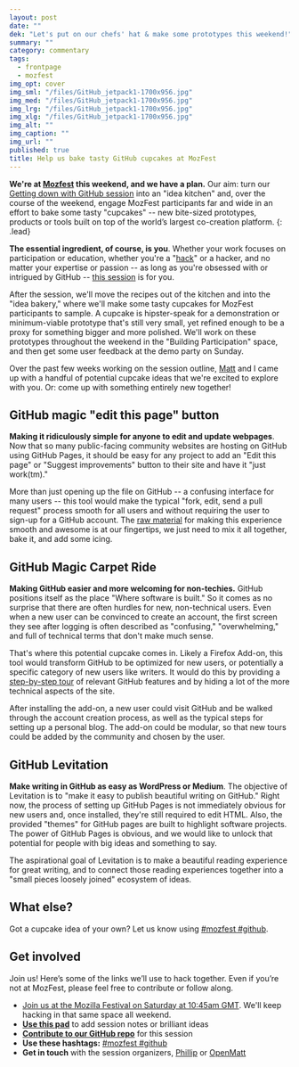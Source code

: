 ```yaml
---
layout: post
date: ""
dek: "Let's put on our chefs' hat & make some prototypes this weekend!"
summary: ""
category: commentary
tags: 
  - frontpage
  - mozfest
img_opt: cover
img_sml: "/files/GitHub_jetpack1-1700x956.jpg"
img_med: "/files/GitHub_jetpack1-1700x956.jpg"
img_lrg: "/files/GitHub_jetpack1-1700x956.jpg"
img_xlg: "/files/GitHub_jetpack1-1700x956.jpg"
img_alt: ""
img_caption: ""
img_url: ""
published: true
title: Help us bake tasty GitHub cupcakes at MozFest
---
```



**We're at [Mozfest][mozfest] this weekend, and we have a plan.** Our aim:  turn our [Getting down with GitHub session][session] into an "idea kitchen" and, over the course of the weekend, engage MozFest participants far and wide in an effort to bake some tasty "cupcakes" -- new bite-sized prototypes, products or tools built on top of the world’s largest co-creation platform. 
{: .lead}

**The essential ingredient, of course, is you**. Whether your work focuses on participation or education, whether you're a "[hack](https://en.wikipedia.org/wiki/Hack_writer)" or a hacker, and no matter your expertise or passion -- as long as you're obsessed with or intrigued by GitHub -- [this session][session] is for you.

After the session, we'll move the recipes out of the kitchen and into the "idea bakery," where we'll make some tasty cupcakes for MozFest participants to sample. A cupcake is hipster-speak for a demonstration or minimum-viable prototype that's still very small, yet refined enough to be a proxy for something bigger and more polished. We'll work on these prototypes throughout the weekend in the "Building Participation" space, and then get some user feedback at the demo party on Sunday.

Over the past few weeks working on the session outline, [Matt](http://twitter.com/openmatt) and I came up with a handful of potential cupcake ideas that we're excited to explore with you. Or: come up with something entirely new together! 

## GitHub magic "edit this page" button

**Making it ridiculously simple for anyone to edit and update webpages**. Now that so many public-facing community websites are hosting on GitHub using GitHub Pages, it should be easy for any project to add an "Edit this page" or "Suggest improvements" button to their site and have it "just work(tm)." 

More than just opening up the file on GitHub -- a confusing interface for many users -- this tool would make the typical "fork, edit, send a pull request" process smooth for all users and without requiring the user to sign-up for a GitHub account. The [raw material](http://etherpad.io/getting-down-with-github) for making this experience smooth and awesome is at our fingertips, we just need to mix it all together, bake it, and add some icing. 

## GitHub Magic Carpet Ride

**Making GitHub easier and more welcoming for non-techies.** GitHub positions itself as the place "Where software is built." So it comes as no surprise that there are often hurdles for new, non-technical users. Even when a new user can be convinced to create an account, the first screen they see after logging is often described as "confusing," "overwhelming," and full of technical terms that don't make much sense.

That's where this potential cupcake comes in. Likely a Firefox Add-on, this tool would transform GitHub to be optimized for new users, or potentially a specific category of new users like writers. It would do this by providing a [step-by-step tour](http://zurb.com/playground/jquery-joyride-feature-tour-plugin) of relevant GitHub features and by hiding a lot of the more technical aspects of the site. 

After installing the add-on, a new user could visit GitHub and be walked through the account creation process, as well as the typical steps for setting up a personal blog. The add-on could be modular, so that new tours could be added by the community and chosen by the user.

## GitHub Levitation

**Make writing in GitHub as easy as WordPress or Medium**. The objective of Levitation is to "make it easy to publish beautiful writing on GitHub." Right now, the process of setting up GitHub Pages is not immediately obvious for new users and, once installed, they're still required to edit HTML. Also, the provided "themes" for GitHub pages are built to highlight software projects. The power of GitHub Pages is obvious, and we would like to unlock that potential for people with big ideas and something to say.

The aspirational goal of Levitation is to make a beautiful reading experience for great writing, and to connect those reading experiences together into a "small pieces loosely joined" ecosystem of ideas.

## What else? 

Got a cupcake idea of your own? Let us know using [#mozfest #github](https://twitter.com/search?f=tweets&vertical=default&q=%23mozfest%20%23github&src=typd&lang=en).

## Get involved

Join us! Here’s some of the links we’ll use to hack together. Even if you’re not at MozFest, please feel free to contribute or follow along.

* [Join us at the Mozilla Festival on Saturday at 10:45am GMT][session]. We'll keep hacking in that same space all weekend.
* **[Use this pad][pad]** to add session notes or brilliant ideas
* **[Contribute to our GitHub repo][repo]** for this session
* **Use these hashtags:** [#mozfest #github](https://twitter.com/search?f=tweets&vertical=default&q=%23mozfest%20%23github&src=typd&lang=en)
* **Get in touch** with the session organizers, [Phillip](http://twitter.com/phillipadsmith) or [OpenMatt](http://twitter.com/openmatt)

[session]:https://schedule.mozillafestival.org/#_session-325
[mozfest]:https://2015.mozillafestival.org/
[pad]:http://etherpad.io/getting-down-with-github
[repo]:https://github.com/phillipadsmith/getting-down-with-github
